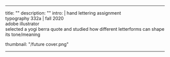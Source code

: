 ---

title: ""
description: ""
intro: |
 hand lettering assignment <br>
 typography 332a | fall 2020 <br>
 adobe illustrator <br>
 selected a yogi berra quote and studied how different letterforms can shape its tone/meaning

thumbnail: "/future cover.png"

---
